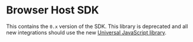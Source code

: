 # Browser Host SDK

This contains the `0.x` version of the SDK. This library is deprecated and all new integrations should use the new [Universal JavaScript library](https://github.com/extism/js-sdk#readme).

